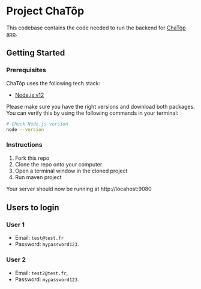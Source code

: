 # Project ChaTôp

This codebase contains the code needed to run the backend for [ChaTôp app](https://nodejs.org/en/).

## Getting Started

### Prerequisites

ChaTôp uses the following tech stack:

- [Node.js v12](https://nodejs.org/en/)

Please make sure you have the right versions and download both packages. You can verify this by using the following commands in your terminal:

```bash
# Check Node.js version
node --version
```

### Instructions

1. Fork this repo
1. Clone the repo onto your computer
1. Open a terminal window in the cloned project
1. Run maven project

Your server should now be running at http://locahost:9080

## Users to login

### User 1

- Email: `test@test.fr`
- Password: `mypassword123.`

### User 2

- Email: `test2@test.fr`,
- Password: `mypassword123.`
